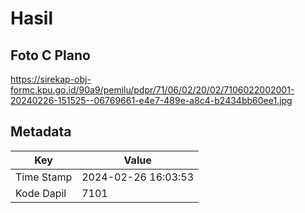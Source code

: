 # Hasil

## Foto C Plano

https://sirekap-obj-formc.kpu.go.id/90a9/pemilu/pdpr/71/06/02/20/02/7106022002001-20240226-151525--06769661-e4e7-489e-a8c4-b2434bb60ee1.jpg


## Metadata

| Key        | Value               |
| ---------- | ------------------- |
| Time Stamp | 2024-02-26 16:03:53 |
| Kode Dapil | 7101                |



